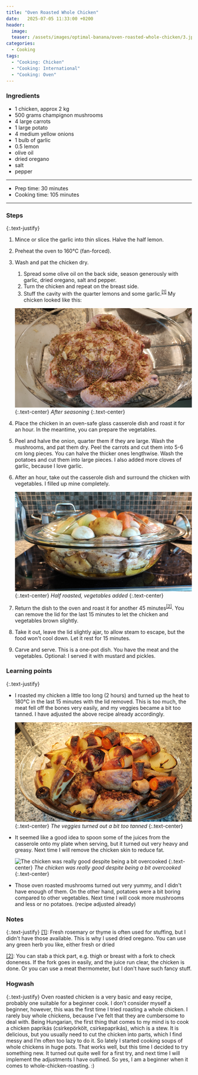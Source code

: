 ```yaml
---
title: "Oven Roasted Whole Chicken"
date:   2025-07-05 11:33:00 +0200
header:
  image:
  teaser: /assets/images/optimal-banana/oven-roasted-whole-chicken/3.jpg
categories:
  - Cooking
tags: 
  - "Cooking: Chicken"
  - "Cooking: International"
  - "Cooking: Oven"
---
```


### Ingredients
- 1 chicken, approx 2 kg
- 500 grams champignon mushrooms 
- 4 large carrots
- 1 large potato
- 4 medium yellow onions
- 1 bulb of garlic
- 0.5 lemon
- olive oil
- dried oregano
- salt
- pepper

---

- Prep time: 30 minutes
- Cooking time: 105 minutes

---

### Steps

{:.text-justify}
1. Mince or slice the garlic into thin slices. Halve the half lemon.
2. Preheat the oven to 160°C (fan-forced).
3. Wash and pat the chicken dry. 
    1. Spread some olive oil on the back side, season generously with garlic, dried oregano, salt and pepper. 
    2. Turn the chicken and repeat on the breast side. 
    3. Stuff the cavity with the quarter lemons and some garlic.<sup><a href="#note1" id="ref1">[1]</a></sup> My chicken looked like this:

    ![After seasoning](/assets/images/optimal-banana/oven-roasted-whole-chicken/1.jpg)
    {:.text-center}
    *After seasoning*
    {:.text-center}

4. Place the chicken in an oven-safe glass casserole dish and roast it for an hour. In the meantime, you can prepare the vegetables.
5. Peel and halve the onion, quarter them if they are large. Wash the mushrooms, and pat them dry. Peel the carrots and cut them into 5-6 cm long pieces. You can halve the thicker ones lengthwise. Wash the potatoes and cut them into large pieces. I also added more cloves of garlic, because I love garlic.
6. After an hour, take out the casserole dish and surround the chicken with vegetables. I filled up mine completely.

    ![Half roasted, vegetables added](/assets/images/optimal-banana/oven-roasted-whole-chicken/2.jpg)
    {:.text-center}
    *Half roasted, vegetables added*
    {:.text-center}

7. Return the dish to the oven and roast it for another 45 minutes<sup><a href="#note2" id="ref2">[2]</a></sup>. You can remove the lid for the last 15 minutes to let the chicken and vegetables brown slightly.
8. Take it out, leave the lid slightly ajar, to allow steam to escape, but the food won't cool down. Let it rest for 15 minutes.
9. Carve and serve. This is a one-pot dish. You have the meat and the vegetables. Optional: I served it with mustard and pickles.

### Learning points

{:.text-justify}
- I roasted my chicken a little too long (2 hours) and turned up the heat to 180°C in the last 15 minutes with the lid removed. This is too much, the meat fell off the bones very easily, and my veggies became a bit too tanned. I have adjusted the above recipe already accordingly.

    ![The veggies turned out a bit too tanned](/assets/images/optimal-banana/oven-roasted-whole-chicken/3.jpg)
    {:.text-center}
    *The veggies turned out a bit too tanned*
    {:.text-center}

- It seemed like a good idea to spoon some of the juices from the casserole onto my plate when serving, but it turned out very heavy and greasy. Next time I will remove the chicken skin to reduce fat.

    ![The chicken was really good despite being a bit overcooked](/assets/images/optimal-banana/oven-roasted-whole-chicken/4.jpg)
    {:.text-center}
    *The chicken was really good despite being a bit overcooked*
    {:.text-center}

- Those oven roasted mushrooms turned out very yummy, and I didn't have enough of them. On the other hand, potatoes were a bit boring compared to other vegetables. Next time I will cook more mushrooms and less or no potatoes. (recipe adjusted already)

### Notes

{:.text-justify}
<a id="note1" href="#ref1">[1]</a>: Fresh rosemary or thyme is often used for stuffing, but I didn't have those available. This is why I used dried oregano. You can use any green herb you like, either fresh or dried

<a id="note2" href="#ref2">[2]</a>: You can stab a thick part, e.g. thigh or breast with a fork to check doneness. If the fork goes in easily, and the juice run clear, the chicken is done. Or you can use a meat thermometer, but I don't have such fancy stuff.

### Hogwash

{:.text-justify}
Oven roasted chicken is a very basic and easy recipe, probably one suitable for a beginner cook. I don't consider myself a beginner, however, this was the first time I tried roasting a whole chicken. I rarely buy whole chickens, because I've felt that they are cumbersome to deal with. Being Hungarian, the first thing that comes to my mind is to cook a chicken paprikás (csirkepörkölt, csirkepaprikás), which is a stew. It is delicious, but you usually need to cut the chicken into parts, which I find messy and I’m often too lazy to do it. So lately I started cooking soups of whole chickens in huge pots. That works well, but this time I decided to try something new. It turned out quite well for a first try, and next time I will implement the adjustments I have outlined. So yes, I am a beginner when it comes to whole-chicken-roasting. :)